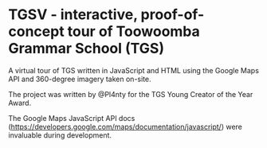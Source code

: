 # TGSV - interactive, proof-of-concept tour of Toowoomba Grammar School (TGS)
A virtual tour of TGS written in JavaScript and HTML using the Google Maps API and 360-degree imagery taken on-site.

The project was written by @Pl4nty for the TGS Young Creator of the Year Award.

The Google Maps JavaScript API docs (https://developers.google.com/maps/documentation/javascript/) were invaluable during development.
